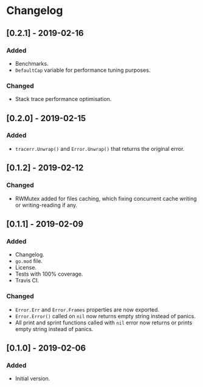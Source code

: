 # Changelog

## [0.2.1] - 2019-02-16

### Added

- Benchmarks.
- `DefaultCap` variable for performance tuning purposes.

### Changed

- Stack trace performance optimisation.

## [0.2.0] - 2019-02-15

### Added

- `tracerr.Unwrap()` and `Error.Unwrap()` that returns the original error.

## [0.1.2] - 2019-02-12

### Changed

- RWMutex added for files caching, which fixing concurrent cache writing or writing-reading if any.

## [0.1.1] - 2019-02-09

### Added

- Changelog.
- `go.mod` file.
- License.
- Tests with 100% coverage.
- Travis CI.

### Changed

- `Error.Err` and `Error.Frames` properties are now exported.
- `Error.Error()` called on `nil` now returns empty string instead of panics.
- All print and sprint functions called with `nil` error now returns or prints empty string instead of panics.

## [0.1.0] - 2019-02-06

### Added

- Initial version.
